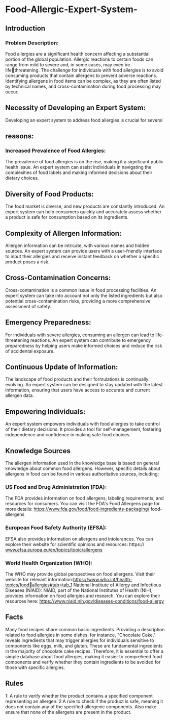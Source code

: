 # Food-Allergic-Expert-System-
## Introduction
### Problem Description:
Food allergies are a significant health concern affecting a substantial 
portion of the global population. Allergic reactions to certain foods can 
range from mild to severe and, in some cases, may even be lifethreatening.
The challenge for individuals with food allergies is to avoid 
consuming products that contain allergens to prevent adverse reactions. 
Identifying allergens in food items can be complex, as they are often listed 
by technical names, and cross-contamination during food processing may occur.

## Necessity of Developing an Expert System:
Developing an expert system to address food allergies is crucial for several 
## reasons:
### Increased Prevalence of Food Allergies:
The prevalence of food allergies is on the rise, making it a significant 
public health issue. An expert system can assist individuals in navigating 
the complexities of food labels and making informed decisions about their 
dietary choices.
## Diversity of Food Products:
The food market is diverse, and new products are constantly introduced. 
An expert system can help consumers quickly and accurately assess 
whether a product is safe for consumption based on its ingredients.
## Complexity of Allergen Information:
Allergen information can be intricate, with various names and hidden 
sources. An expert system can provide users with a user-friendly interface 
to input their allergies and receive instant feedback on whether a specific 
product poses a risk.
## Cross-Contamination Concerns:
Cross-contamination is a common issue in food processing facilities. An 
expert system can take into account not only the listed ingredients but 
also potential cross-contamination
 risks, providing a more comprehensive assessment of safety.
## Emergency Preparedness:
For individuals with severe allergies, consuming an allergen can lead to 
life-threatening reactions. An expert system can contribute to emergency 
preparedness by helping users make informed choices and reduce the risk 
of accidental exposure.
## Continuous Update of Information:
The landscape of food products and their formulations is continually 
evolving. An expert system can be designed to stay updated with the 
latest information, ensuring that users have access to accurate and current 
allergen data.
## Empowering Individuals:
An expert system empowers individuals with food allergies to take control 
of their dietary decisions. It provides a tool for self-management, fostering 
independence and confidence in making safe food choices.
## Knowledge Sources
The allergen information used in the knowledge base is based on general 
knowledge about common food allergens. However, specific details about 
allergens in food can be found in various authoritative sources, including:
### US Food and Drug Administration (FDA):
The FDA provides information on food allergens, labeling requirements, 
and resources for consumers. You can visit the FDA's Food Allergens page 
for more details: https://www.fda.gov/food/food-ingredients-packaging/
food-allergens
### European Food Safety Authority (EFSA):
EFSA also provides information on allergens and intolerances. You can 
explore their website for scientific opinions and resources: https://
www.efsa.europa.eu/en/topics/topic/allergens
### World Health Organization (WHO):
The WHO may provide global perspectives on food allergens. Visit their 
website for relevant information:https://www.who.int/health-topics/foodallergies#tab=tab_1
National Institute of Allergy and Infectious Diseases (NIAID):
NIAID, part of the National Institutes of Health (NIH), provides information 
on food allergies and research. You can explore their resources here: 
https://www.niaid.nih.gov/diseases-conditions/food-allergy
 
## Facts
Many food recipes share common basic ingredients. Providing a 
description related to food allergies in some dishes, for instance, 
"Chocolate Cake," reveals ingredients that may trigger allergies for 
individuals sensitive to components like eggs, milk, and gluten. These are 
fundamental ingredients in the majority of chocolate cake recipes. 
Therefore, it is essential to offer a simple database about food allergies, 
making it easier to comprehend food components and verify whether they 
contain ingredients to be avoided for those with specific allergies.
## Rules
1: A rule to verify whether the product contains a specified component 
representing an allergen.
2:A rule to check if the product is safe, meaning it does not contain any of 
the specified allergenic components. Also make ensure that none of the 
allergens are present in the product.
